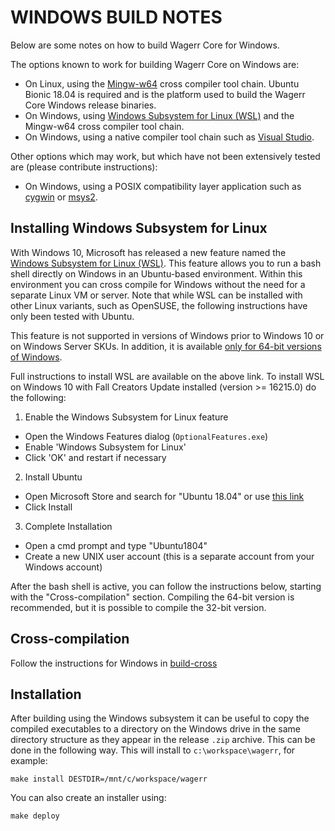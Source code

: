 WINDOWS BUILD NOTES
====================

Below are some notes on how to build Wagerr Core for Windows.

The options known to work for building Wagerr Core on Windows are:

* On Linux, using the [Mingw-w64](https://mingw-w64.org/doku.php) cross compiler tool chain. Ubuntu Bionic 18.04 is required
and is the platform used to build the Wagerr Core Windows release binaries.
* On Windows, using [Windows
Subsystem for Linux (WSL)](https://docs.microsoft.com/windows/wsl/about) and the Mingw-w64 cross compiler tool chain.
* On Windows, using a native compiler tool chain such as [Visual Studio](https://www.visualstudio.com).

Other options which may work, but which have not been extensively tested are (please contribute instructions):

* On Windows, using a POSIX compatibility layer application such as [cygwin](https://www.cygwin.com/) or [msys2](https://www.msys2.org/).

Installing Windows Subsystem for Linux
---------------------------------------

With Windows 10, Microsoft has released a new feature named the [Windows
Subsystem for Linux (WSL)](https://docs.microsoft.com/windows/wsl/about). This
feature allows you to run a bash shell directly on Windows in an Ubuntu-based
environment. Within this environment you can cross compile for Windows without
the need for a separate Linux VM or server. Note that while WSL can be installed with
other Linux variants, such as OpenSUSE, the following instructions have only been
tested with Ubuntu.

This feature is not supported in versions of Windows prior to Windows 10 or on
Windows Server SKUs. In addition, it is available [only for 64-bit versions of
Windows](https://docs.microsoft.com/windows/wsl/install-win10).

Full instructions to install WSL are available on the above link.
To install WSL on Windows 10 with Fall Creators Update installed (version >= 16215.0) do the following:

1. Enable the Windows Subsystem for Linux feature
  * Open the Windows Features dialog (`OptionalFeatures.exe`)
  * Enable 'Windows Subsystem for Linux'
  * Click 'OK' and restart if necessary
2. Install Ubuntu
  * Open Microsoft Store and search for "Ubuntu 18.04" or use [this link](https://www.microsoft.com/store/productId/9N9TNGVNDL3Q)
  * Click Install
3. Complete Installation
  * Open a cmd prompt and type "Ubuntu1804"
  * Create a new UNIX user account (this is a separate account from your Windows account)

After the bash shell is active, you can follow the instructions below, starting
with the "Cross-compilation" section. Compiling the 64-bit version is
recommended, but it is possible to compile the 32-bit version.

Cross-compilation
-------------------

Follow the instructions for Windows in [build-cross](build-cross.md)

Installation
-------------

After building using the Windows subsystem it can be useful to copy the compiled
executables to a directory on the Windows drive in the same directory structure
as they appear in the release `.zip` archive. This can be done in the following
way. This will install to `c:\workspace\wagerr`, for example:

    make install DESTDIR=/mnt/c/workspace/wagerr

You can also create an installer using:

    make deploy
